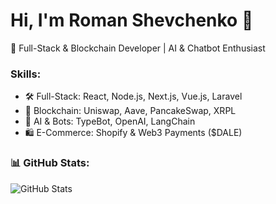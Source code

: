 # Hi, I'm Roman Shevchenko 👋
🚀 Full-Stack & Blockchain Developer | AI & Chatbot Enthusiast

### Skills:
- 🛠️ Full-Stack: React, Node.js, Next.js, Vue.js, Laravel
- 🏦 Blockchain: Uniswap, Aave, PancakeSwap, XRPL
- 🤖 AI & Bots: TypeBot, OpenAI, LangChain
- 🛍️ E-Commerce: Shopify & Web3 Payments ($DALE)

### 📊 GitHub Stats:
![GitHub Stats](https://github-readme-stats.vercel.app/api?username=billboat1012&show_icons=true&theme=radical)

